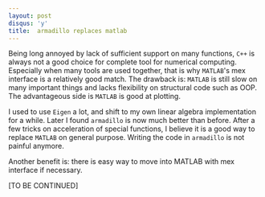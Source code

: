 ```yaml
---
layout: post
disqus: 'y'
title:  armadillo replaces matlab
---
```

Being long annoyed by lack of sufficient support on many functions, ``C++`` is always not a good choice for complete tool for numerical computing. Especially when many tools are used together, that is why ``MATLAB``'s mex interface is a relatively good match. The drawback is:  ``MATLAB`` is still slow on many important things and lacks flexibility on structural code such as OOP. The advantageous side is ``MATLAB`` is good at plotting.

I used to use ``Eigen`` a lot, and shift to my own linear algebra implementation for a while. Later I found ``armadillo`` is now much better than before. After a few tricks on acceleration of special functions, I believe it is a good way to replace ``MATLAB`` on general purpose. Writing the code in ``armadillo`` is not painful anymore.

Another benefit is: there is easy way to move into MATLAB with mex interface if necessary.

[TO BE CONTINUED]
